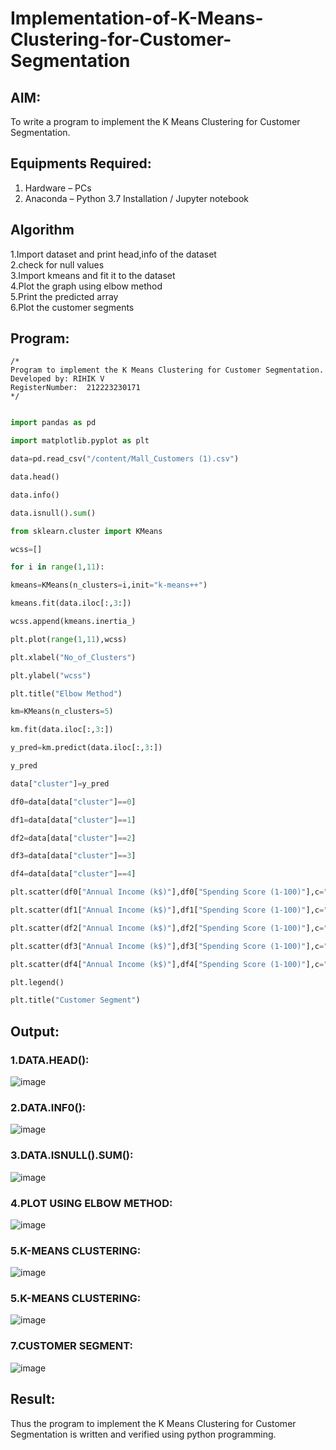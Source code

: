 # Implementation-of-K-Means-Clustering-for-Customer-Segmentation

## AIM:
To write a program to implement the K Means Clustering for Customer Segmentation.

## Equipments Required:
1. Hardware – PCs
2. Anaconda – Python 3.7 Installation / Jupyter notebook

## Algorithm
1.Import dataset and print head,info of the dataset  
2.check for null values   
3.Import kmeans and fit it to the dataset    
4.Plot the graph using elbow method    
5.Print the predicted array    
6.Plot the customer segments    

## Program:
```
/*
Program to implement the K Means Clustering for Customer Segmentation.
Developed by: RIHIK V
RegisterNumber:  212223230171
*/
```
```python

import pandas as pd

import matplotlib.pyplot as plt

data=pd.read_csv("/content/Mall_Customers (1).csv")

data.head()

data.info()

data.isnull().sum()

from sklearn.cluster import KMeans

wcss=[]

for i in range(1,11):

kmeans=KMeans(n_clusters=i,init="k-means++")

kmeans.fit(data.iloc[:,3:])

wcss.append(kmeans.inertia_)

plt.plot(range(1,11),wcss)

plt.xlabel("No_of_Clusters")

plt.ylabel("wcss")

plt.title("Elbow Method")

km=KMeans(n_clusters=5)

km.fit(data.iloc[:,3:])

y_pred=km.predict(data.iloc[:,3:])

y_pred

data["cluster"]=y_pred

df0=data[data["cluster"]==0]

df1=data[data["cluster"]==1]

df2=data[data["cluster"]==2]

df3=data[data["cluster"]==3]

df4=data[data["cluster"]==4]

plt.scatter(df0["Annual Income (k$)"],df0["Spending Score (1-100)"],c="red",label="cluster0")

plt.scatter(df1["Annual Income (k$)"],df1["Spending Score (1-100)"],c="black",label="cluster1")

plt.scatter(df2["Annual Income (k$)"],df2["Spending Score (1-100)"],c="blue",label="cluster2")

plt.scatter(df3["Annual Income (k$)"],df3["Spending Score (1-100)"],c="green",label="cluster3")

plt.scatter(df4["Annual Income (k$)"],df4["Spending Score (1-100)"],c="magenta",label="cluster4")

plt.legend()

plt.title("Customer Segment")

```

## Output:
### 1.DATA.HEAD():
![image](https://github.com/user-attachments/assets/14e9fa29-4edd-48cc-aec1-891c6a6c97b1)

### 2.DATA.INF0():
![image](https://github.com/user-attachments/assets/0b29b4d5-bf35-4461-b045-c1451860597d)

### 3.DATA.ISNULL().SUM():
![image](https://github.com/user-attachments/assets/d4332286-52a0-4ed4-be05-404628103a13)

### 4.PLOT USING ELBOW METHOD:
![image](https://github.com/user-attachments/assets/fe097c7b-2ace-4c28-946c-570652e7214a)

### 5.K-MEANS CLUSTERING:
![image](https://github.com/user-attachments/assets/9bf8767d-f46b-47cb-99a4-3b7e1a0316ae)

### 5.K-MEANS CLUSTERING:
![image](https://github.com/user-attachments/assets/4f6c2957-6d85-4ae6-abb5-202a339a6230)
### 7.CUSTOMER SEGMENT:
![image](https://github.com/user-attachments/assets/6e651abc-1085-4ae7-bbe9-614a3b3dff7a)

## Result:
Thus the program to implement the K Means Clustering for Customer Segmentation is written and verified using python programming.
